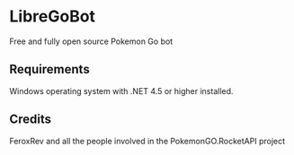 ﻿# LibreGoBot
Free and fully open source Pokemon Go bot

## Requirements
Windows operating system with .NET 4.5 or higher installed.

## Credits
FeroxRev and all the people involved in the PokemonGO.RocketAPI project